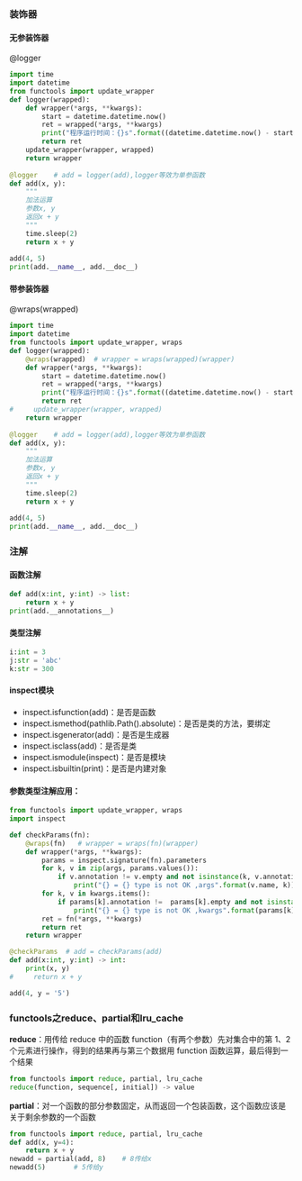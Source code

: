 ### 装饰器

#### 无参装饰器

@logger

```python
import time
import datetime
from functools import update_wrapper
def logger(wrapped):
    def wrapper(*args, **kwargs):
        start = datetime.datetime.now()
        ret = wrapped(*args, **kwargs)
        print("程序运行时间：{}s".format((datetime.datetime.now() - start).total_seconds()))
        return ret
    update_wrapper(wrapper, wrapped)
    return wrapper
              
@logger    # add = logger(add),logger等效为单参函数
def add(x, y):
    """
    加法运算
    参数x, y
    返回x + y
    """
    time.sleep(2)
    return x + y
              
add(4, 5)
print(add.__name__, add.__doc__)
```

#### 带参装饰器

@wraps(wrapped)

```python
import time
import datetime
from functools import update_wrapper, wraps
def logger(wrapped):
    @wraps(wrapped)  # wrapper = wraps(wrapped)(wrapper)
    def wrapper(*args, **kwargs):
        start = datetime.datetime.now()
        ret = wrapped(*args, **kwargs)
        print("程序运行时间：{}s".format((datetime.datetime.now() - start).total_seconds()))
        return ret
#     update_wrapper(wrapper, wrapped)
    return wrapper
              
@logger    # add = logger(add),logger等效为单参函数
def add(x, y):
    """
    加法运算
    参数x, y
    返回x + y
    """
    time.sleep(2)
    return x + y
              
add(4, 5)
print(add.__name__, add.__doc__)
```

### 注解

#### 函数注解

```python
def add(x:int, y:int) -> list:
    return x + y
print(add.__annotations__) 
```

#### 类型注解

```python
i:int = 3
j:str = 'abc'
k:str = 300
```

#### inspect模块

* inspect.isfunction(add)：是否是函数
* inspect.ismethod(pathlib.Path().absolute)：是否是类的方法，要绑定
* inspect.isgenerator(add)：是否是生成器
* inspect.isclass(add)：是否是类
* inspect.ismodule(inspect)：是否是模块
* inspect.isbuiltin(print)：是否是内建对象

#### 参数类型注解应用：

```python
from functools import update_wrapper, wraps
import inspect

def checkParams(fn):
    @wraps(fn)   # wrapper = wraps(fn)(wrapper)
    def wrapper(*args, **kwargs):
        params = inspect.signature(fn).parameters
        for k, v in zip(args, params.values()):
            if v.annotation != v.empty and not isinstance(k, v.annotation):
                print("{} = {} type is not OK ,args".format(v.name, k))
        for k, v in kwargs.items():
            if params[k].annotation !=  params[k].empty and not isinstance(v, params[k].annotation):
                print("{} = {} type is not OK ,kwargs".format(params[k].name, v))
        ret = fn(*args, **kwargs)
        return ret
    return wrapper

@checkParams  # add = checkParams(add)
def add(x:int, y:int) -> int:
    print(x, y)
#     return x + y

add(4, y = '5')
```

### functools之reduce、partial和lru_cache

**reduce**：用传给 reduce 中的函数 function（有两个参数）先对集合中的第 1、2 个元素进行操作，得到的结果再与第三个数据用 function 函数运算，最后得到一个结果

```python
from functools import reduce, partial, lru_cache
reduce(function, sequence[, initial]) -> value
```

**partial**：对一个函数的部分参数固定，从而返回一个包装函数，这个函数应该是关于剩余参数的一个函数

```python
from functools import reduce, partial, lru_cache
def add(x, y=4):
    return x + y
newadd = partial(add, 8)	# 8传给x
newadd(5)		# 5传给y
```


